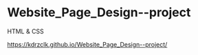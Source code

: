 # Website_Page_Design--project
HTML &amp; CSS

https://kdrzclk.github.io/Website_Page_Design--project/
